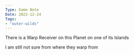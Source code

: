 ```yaml
---
Type: Game Note
Date: 2022-12-24
Tags:
- "outer-wilds"
---
```

There is a Warp Receiver on this Planet on one of its Islands

I am still not sure from where they warp from